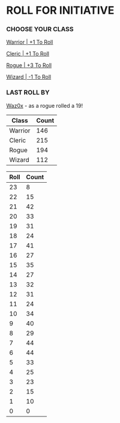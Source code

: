 # ROLL FOR INITIATIVE
### CHOOSE YOUR CLASS

[Warrior | +1 To Roll](https://github.com/benjaminsampica/benjaminsampica/issues/new?title=roll%7Cwarrior&body=Just+click+%27Submit+new+issue%27.)

[Cleric | +1 To Roll](https://github.com/benjaminsampica/benjaminsampica/issues/new?title=roll%7Ccleric&body=Just+click+%27Submit+new+issue%27.)

[Rogue | +3 To Roll](https://github.com/benjaminsampica/benjaminsampica/issues/new?title=roll%7Crogue&body=Just+click+%27Submit+new+issue%27.)

[Wizard | -1 To Roll](https://github.com/benjaminsampica/benjaminsampica/issues/new?title=roll%7Cwizard&body=Just+click+%27Submit+new+issue%27.)
### LAST ROLL BY
[Waz0x](https://www.github.com/Waz0x) - as a rogue rolled a 19!

|Class|Count|
|-|-|
|Warrior|146|
|Cleric|215|
|Rogue|194|
|Wizard|112|

|Roll|Count|
|-|-|
|23|8
|22|15
|21|42
|20|33
|19|31
|18|24
|17|41
|16|27
|15|35
|14|27
|13|32
|12|31
|11|24
|10|34
|9|40
|8|29
|7|44
|6|44
|5|33
|4|25
|3|23
|2|15
|1|10
|0|0
